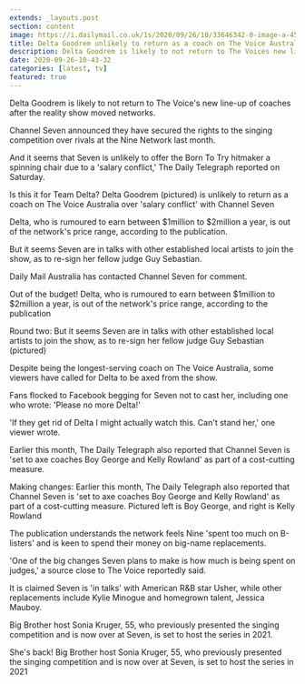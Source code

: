 ```yaml
---
extends: _layouts.post
section: content
image: https://i.dailymail.co.uk/1s/2020/09/26/10/33646342-0-image-a-45_1601111741148.jpg 
title: Delta Goodrem unlikely to return as a coach on The Voice Australia over salary conflict 
description: Delta Goodrem is likely to not return to The Voices new line-up of coaches after the reality show moved networks. 
date: 2020-09-26-10-43-32 
categories: [latest, tv] 
featured: true 
--- 
```

Delta Goodrem is likely to not return to The Voice's new line-up of coaches after the reality show moved networks.

Channel Seven announced they have secured the rights to the singing competition over rivals at the Nine Network last month.

And it seems that Seven is unlikely to offer the Born To Try hitmaker a spinning chair due to a 'salary conflict,' The Daily Telegraph reported on Saturday. 

Is this it for Team Delta? Delta Goodrem (pictured) is unlikely to return as a coach on The Voice Australia over 'salary conflict' with Channel Seven 

Delta, who is rumoured to earn between $1million to $2million a year, is out of the network's price range, according to the publication.

But it seems Seven are in talks with other established local artists to join the show, as to re-sign her fellow judge Guy Sebastian.  

Daily Mail Australia has contacted Channel Seven for comment.

Out of the budget! Delta, who is rumoured to earn between $1million to $2million a year, is out of the network's price range, according to the publication

Round two: But it seems Seven are in talks with other established local artists to join the show, as to re-sign her fellow judge Guy Sebastian (pictured)

Despite being the longest-serving coach on The Voice Australia, some viewers have called for Delta to be axed from the show.

Fans flocked to Facebook begging for Seven not to cast her, including one who wrote: 'Please no more Delta!'

'If they get rid of Delta I might actually watch this. Can't stand her,' one viewer wrote.

Earlier this month, The Daily Telegraph also reported that Channel Seven is 'set to axe coaches Boy George and Kelly Rowland' as part of a cost-cutting measure.

Making changes: Earlier this month, The Daily Telegraph also reported that Channel Seven is 'set to axe coaches Boy George and Kelly Rowland' as part of a cost-cutting measure. Pictured left is Boy George, and right is Kelly Rowland

The publication understands the network feels Nine 'spent too much on B-listers' and is keen to spend their money on big-name replacements.

'One of the big changes Seven plans to make is how much is being spent on judges,' a source close to The Voice reportedly said.

It is claimed Seven is 'in talks' with American R&B star Usher, while other replacements include Kylie Minogue and homegrown talent, Jessica Mauboy. 

Big Brother host Sonia Kruger, 55, who previously presented the singing competition and is now over at Seven, is set to host the series in 2021. 

She's back! Big Brother host Sonia Kruger, 55, who previously presented the singing competition and is now over at Seven, is set to host the series in 2021

